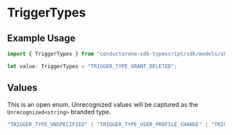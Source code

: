 # TriggerTypes

## Example Usage

```typescript
import { TriggerTypes } from "conductorone-sdk-typescript/sdk/models/shared";

let value: TriggerTypes = "TRIGGER_TYPE_GRANT_DELETED";
```

## Values

This is an open enum. Unrecognized values will be captured as the `Unrecognized<string>` branded type.

```typescript
"TRIGGER_TYPE_UNSPECIFIED" | "TRIGGER_TYPE_USER_PROFILE_CHANGE" | "TRIGGER_TYPE_APP_USER_CREATE" | "TRIGGER_TYPE_APP_USER_UPDATE" | "TRIGGER_TYPE_UNUSED_ACCESS" | "TRIGGER_TYPE_USER_CREATED" | "TRIGGER_TYPE_GRANT_FOUND" | "TRIGGER_TYPE_GRANT_DELETED" | "TRIGGER_TYPE_WEBHOOK" | "TRIGGER_TYPE_SCHEDULE" | "TRIGGER_TYPE_FORM" | "TRIGGER_TYPE_SCHEDULE_APP_USER" | Unrecognized<string>
```